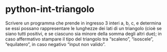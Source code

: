 # python-int-triangolo
Scrivere un programma che prende in ingresso 3 interi a, b, c, e determina se essi possano rappresentare le lunghezze dei lati di un triangolo (cioè se siano tutti positivi, e se ciascuno sia minore della somma degli altri due); in caso affermativo stampare il tipo del triangolo tra “scaleno”, “isoscele”, “equilatero”, in caso negativo “input non valido”.
